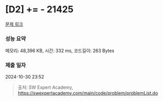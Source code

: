 # [D2] += - 21425 

[문제 링크](https://swexpertacademy.com/main/code/problem/problemDetail.do?contestProbId=AZD8K_UayDoDFAVs) 

### 성능 요약

메모리: 48,396 KB, 시간: 332 ms, 코드길이: 263 Bytes

### 제출 일자

2024-10-30 23:52



> 출처: SW Expert Academy, https://swexpertacademy.com/main/code/problem/problemList.do